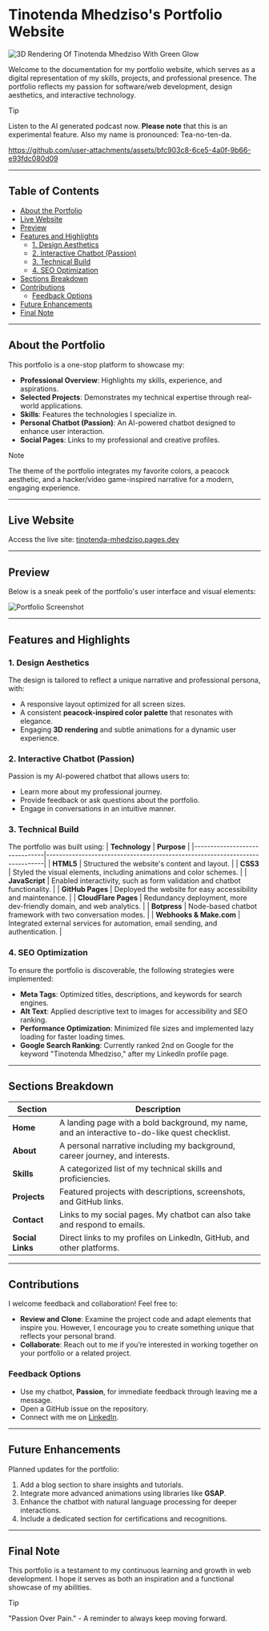 # Tinotenda Mhedziso's Portfolio Website
![3D Rendering Of _Tinotenda Mhedziso_ With Green Glow](https://github.com/user-attachments/assets/6ecc6e3d-0daa-4f62-bd73-598f77ea6ae0)

Welcome to the documentation for my portfolio website, which serves as a digital representation of my skills, projects, and professional presence. The portfolio reflects my passion for software/web development, design aesthetics, and interactive technology.

>[!Tip]
>Listen to the AI generated podcast now. **Please note** that this is an experimental feature. Also my name is pronounced: Tea-no-ten-da.


https://github.com/user-attachments/assets/bfc903c8-6ce5-4a0f-9b66-e93fdc080d09


---

## Table of Contents
- [About the Portfolio](#about-the-portfolio)
- [Live Website](#live-website)
- [Preview](#preview)
- [Features and Highlights](#features-and-highlights)
  - [1. Design Aesthetics](#1-design-aesthetics)
  - [2. Interactive Chatbot (Passion)](#2-interactive-chatbot-passion)
  - [3. Technical Build](#3-technical-build)
  - [4. SEO Optimization](#4-seo-optimization)
- [Sections Breakdown](#sections-breakdown)
- [Contributions](#contributions)
  - [Feedback Options](#feedback-options)
- [Future Enhancements](#future-enhancements)
- [Final Note](#final-note)

---

## About the Portfolio
This portfolio is a one-stop platform to showcase my:
- **Professional Overview**: Highlights my skills, experience, and aspirations.
- **Selected Projects**: Demonstrates my technical expertise through real-world applications.
- **Skills**: Features the technologies I specialize in.
- **Personal Chatbot (Passion)**: An AI-powered chatbot designed to enhance user interaction.
- **Social Pages**: Links to my professional and creative profiles.

> [!NOTE]
> The theme of the portfolio integrates my favorite colors, a peacock aesthetic, and a hacker/video game-inspired narrative for a modern, engaging experience.

---

## Live Website
Access the live site: [tinotenda-mhedziso.pages.dev](https://tinotenda-mhedziso.pages.dev)

---

## Preview 
Below is a sneak peek of the portfolio's user interface and visual elements:

![Portfolio Screenshot](https://github.com/user-attachments/assets/0db51d8a-5676-4967-a256-daeb57e7c042)

---

## Features and Highlights

### 1. **Design Aesthetics**
The design is tailored to reflect a unique narrative and professional persona, with:
- A responsive layout optimized for all screen sizes.
- A consistent **peacock-inspired color palette** that resonates with elegance.
- Engaging **3D rendering** and subtle animations for a dynamic user experience.

### 2. **Interactive Chatbot (Passion)**
Passion is my AI-powered chatbot that allows users to:
- Learn more about my professional journey.
- Provide feedback or ask questions about the portfolio.
- Engage in conversations in an intuitive manner.

### 3. **Technical Build**
The portfolio was built using:
| **Technology**               | **Purpose**                                                                 |
|-------------------------------|-----------------------------------------------------------------------------|
| **HTML5**                     | Structured the website's content and layout.                               |
| **CSS3**                      | Styled the visual elements, including animations and color schemes.         |
| **JavaScript**                | Enabled interactivity, such as form validation and chatbot functionality.   |
| **GitHub Pages**              | Deployed the website for easy accessibility and maintenance.               |
| **CloudFlare Pages**          | Redundancy deployment, more dev-friendly domain, and web analytics.         |
| **Botpress**                  | Node-based chatbot framework with two conversation modes.                  |
| **Webhooks & Make.com**       | Integrated external services for automation, email sending, and authentication. |

### 4. **SEO Optimization**
To ensure the portfolio is discoverable, the following strategies were implemented:
- **Meta Tags**: Optimized titles, descriptions, and keywords for search engines.
- **Alt Text**: Applied descriptive text to images for accessibility and SEO ranking.
- **Performance Optimization**: Minimized file sizes and implemented lazy loading for faster loading times.
- **Google Search Ranking**: Currently ranked 2nd on Google for the keyword "Tinotenda Mhedziso," after my LinkedIn profile page.

---

## Sections Breakdown

| **Section**        | **Description**                                                                                                   |
|---------------------|-------------------------------------------------------------------------------------------------------------------|
| **Home**           | A landing page with a bold background, my name, and an interactive to-do-like quest checklist.                    |
| **About**          | A personal narrative including my background, career journey, and interests.                                      |
| **Skills**         | A categorized list of my technical skills and proficiencies.                                                     |
| **Projects**       | Featured projects with descriptions, screenshots, and GitHub links.                                              |
| **Contact**        | Links to my social pages. My chatbot can also take and respond to emails.                                         |
| **Social Links**   | Direct links to my profiles on LinkedIn, GitHub, and other platforms.                                             |

---

## Contributions
I welcome feedback and collaboration! Feel free to:
- **Review and Clone**: Examine the project code and adapt elements that inspire you. However, I encourage you to create something unique that reflects your personal brand.
- **Collaborate**: Reach out to me if you’re interested in working together on your portfolio or a related project.

### Feedback Options
- Use my chatbot, **Passion**, for immediate feedback through leaving me a message.
- Open a GitHub issue on the repository.
- Connect with me on [LinkedIn](https://www.linkedin.com/in/tinotenda-mhedziso/).

---

## Future Enhancements
Planned updates for the portfolio:
1. Add a blog section to share insights and tutorials.
2. Integrate more advanced animations using libraries like **GSAP**.
3. Enhance the chatbot with natural language processing for deeper interactions.
4. Include a dedicated section for certifications and recognitions.

---

## Final Note
This portfolio is a testament to my continuous learning and growth in web development. I hope it serves as both an inspiration and a functional showcase of my abilities.

> [!TIP]
> "Passion Over Pain." - A reminder to always keep moving forward.
